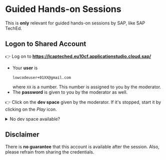 # Guided Hands-on Sessions

This is **only** relevant for guided hands-on sessions by SAP, like SAP TechEd.

## Logon to Shared Account

👉 Log on to **https://lcapteched.eu10cf.applicationstudio.cloud.sap/**

- Your **user** is
    ```
    lowcodeuser+01XX@gmail.com
    ```
    where `XX` is a number.  This number is assigned to you by the moderator.
- The **password** is given to you by the moderator as well.

<p>

👉 Click on the **dev space** given by the moderator. If it's stopped, start it by clicking on the _Play_ icon.

<details>
<summary>No dev space available?</summary>

Select _Full-Stack Application Using Productivity Tools_, enter an arbitrary name.
![New Dev Space in SAP Business Application Studio](assets/BAS-NewDevSpace.png)

</details>


## Disclaimer

There is **no guarantee** that this account is available after the session.  Also, please refrain from sharing the credentials.
